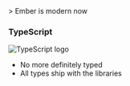 <div class="breadcrum">
  > Ember is modern now
</div>

### TypeScript

<div class="layout-v-split no-gap">
  <div class="layout-v-split-item logo">
    <img class="no-shadow" alt="TypeScript logo" src="/ts-logo.svg">
  </div>

  <div class="layout-v-split-item">
    <ul>
      <li class="fragment">No more definitely typed</li>
      <li class="fragment">All types ship with the libraries</li>
      <!-- <li class="fragment">TODO</li> -->
    </ul>
</div>
